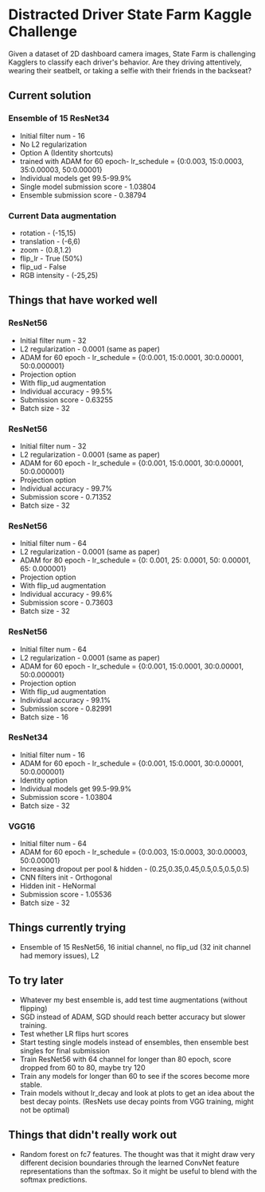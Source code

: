 # Distracted Driver State Farm Kaggle Challenge

Given a dataset of 2D dashboard camera images, State Farm is challenging Kagglers to classify each driver's behavior. Are they driving attentively, wearing their seatbelt, or taking a selfie with their friends in the backseat?

## Current solution

### Ensemble of 15 ResNet34
* Initial filter num - 16
* No L2 regularization
* Option A (Identity shortcuts)
* trained with ADAM for 60 epoch- lr_schedule = {0:0.003, 15:0.0003, 35:0.00003, 50:0.00001}
* Individual models get 99.5-99.9%
* Single model submission score - 1.03804
* Ensemble submission score - 0.38794

### Current Data augmentation
* rotation - (-15,15)
* translation - (-6,6)
* zoom - (0.8,1.2)
* flip_lr - True (50%)
* flip_ud - False
* RGB intensity - (-25,25)

## Things that have worked well

### ResNet56
* Initial filter num - 32
* L2 regularization - 0.0001 (same as paper)
* ADAM for 60 epoch - lr_schedule = {0:0.001, 15:0.0001, 30:0.00001, 50:0.000001}
* Projection option
* With flip_ud augmentation
* Individual accuracy - 99.5%
* Submission score - 0.63255
* Batch size - 32

### ResNet56
* Initial filter num - 32
* L2 regularization - 0.0001 (same as paper)
* ADAM for 60 epoch - lr_schedule = {0:0.001, 15:0.0001, 30:0.00001, 50:0.000001}
* Projection option
* Individual accuracy - 99.7%
* Submission score - 0.71352
* Batch size - 32

### ResNet56
* Initial filter num - 64
* L2 regularization - 0.0001 (same as paper)
* ADAM for 80 epoch - lr_schedule = {0: 0.001, 25: 0.0001, 50: 0.00001, 65: 0.000001}
* Projection option
* With flip_ud augmentation
* Individual accuracy - 99.6%
* Submission score - 0.73603
* Batch size - 32

### ResNet56
* Initial filter num - 64
* L2 regularization - 0.0001 (same as paper)
* ADAM for 60 epoch - lr_schedule = {0:0.001, 15:0.0001, 30:0.00001, 50:0.000001}
* Projection option
* With flip_ud augmentation
* Individual accuracy - 99.1%
* Submission score - 0.82991
* Batch size - 16

### ResNet34
* Initial filter num - 16
* ADAM for 60 epoch - lr_schedule = {0:0.001, 15:0.0001, 30:0.00001, 50:0.000001}
* Identity option
* Individual models get 99.5-99.9%
* Submission score - 1.03804
* Batch size - 32

### VGG16
* Initial filter num - 64
* ADAM for 60 epoch - lr_schedule = {0:0.003, 15:0.0003, 30:0.00003, 50:0.00001}
* Increasing dropout per pool & hidden - (0.25,0.35,0.45,0.5,0.5,0.5,0.5)
* CNN filters init - Orthogonal
* Hidden init - HeNormal
* Submission score - 1.05536
* Batch size - 32

## Things currently trying

* Ensemble of 15 ResNet56, 16 initial channel, no flip_ud (32 init channel had memory issues), L2

## To try later

* Whatever my best ensemble is, add test time augmentations (without flipping)
* SGD instead of ADAM, SGD should reach better accuracy but slower training.
* Test whether LR flips hurt scores
* Start testing single models instead of ensembles, then ensemble best singles for final submission
* Train ResNet56 with 64 channel for longer than 80 epoch, score dropped from 60 to 80, maybe try 120
* Train any models for longer than 60 to see if the scores become more stable.
* Train models without lr_decay and look at plots to get an idea about the best decay points. (ResNets use decay points from VGG training, might not be optimal)

## Things that didn't really work out

* Random forest on fc7 features. The thought was that it might draw very different decision boundaries through the learned ConvNet feature representations than the softmax. So it might be useful to blend with the softmax predictions.
